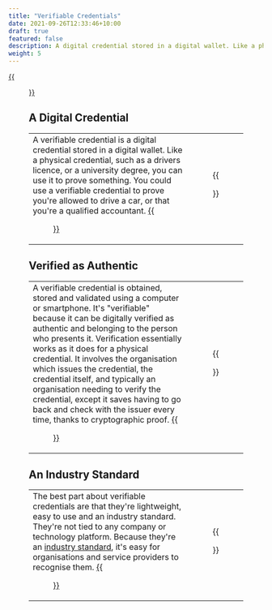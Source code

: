 ```yaml
---
title: "Verifiable Credentials"
date: 2021-09-26T12:33:46+10:00
draft: true
featured: false
description: A digital credential stored in a digital wallet. Like a physical credential, such as a drivers licence, or a university degree, you can use it to prove something.
weight: 5
---
```

[{{<figure src="/images/logo/w3c.svg" height="40" width="40" class="cta top" title="The W3C Verifiable Credentials Standard">}}](https://www.w3.org/TR/vc-data-model/)

## A Digital Credential
|  |  |
|--|:--:|
| A verifiable credential is a digital credential stored in a digital wallet. Like a physical credential, such as a drivers licence, or a university degree, you can use it to prove something. You could use a verifiable credential to prove you're allowed to drive a car, or that you're a qualified accountant. [{{<figure src="/images/logo/w3c.svg" title="What is a Verifiable Credential?" class="cta" target="_blank" height="40" width="40">}}](https://www.w3.org/TR/vc-data-model/#what-is-a-verifiable-credential) | {{<figure src="/images/illustrations/credential.svg">}} |

## Verified as Authentic
|  |  |
|--|:--:|
| A verifiable credential is obtained, stored and validated using a computer or smartphone. It's "verifiable" because it can be digitally verified as authentic and belonging to the person who presents it. Verification essentially works as it does for a physical credential. It involves the organisation which issues the credential, the credential itself, and typically an organisation needing to verify the credential, except it saves having to go back and check with the issuer every time, thanks to cryptographic proof. [{{<figure src="/images/logo/w3c.svg" title="Verified via Cryptographic Proof" class="cta" target="_blank" height="40" width="40">}}](https://www.w3.org/TR/vc-data-model/#proofs-signatures) | {{<figure src="/images/illustrations/process.svg">}} |

## An Industry Standard
|  |  |
|--|:--:|
| The best part about verifiable credentials are that they're lightweight, easy to use and an industry standard. They're not tied to any company or technology platform. Because they're an [industry standard](https://www.w3.org/TR/vc-data-model/), it's easy for organisations and service providers to recognise them. [{{<figure src="/images/logo/w3c.svg" title="The Credentials Community Group" class="cta" target="_blank" height="40" width="40">}}](https://w3c-ccg.github.io/) | {{<figure src="/images/illustrations/industry.svg">}} |
